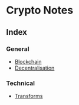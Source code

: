 # Crypto Notes

## Index

### General
* [Blockchain]({{book.blockchain}})
* [Decentralisation]({{book.decentralisation}})

### Technical
* [Transforms]({{book.transforms}})
